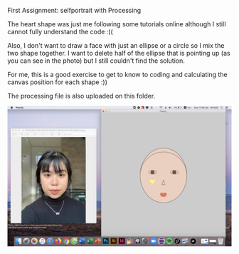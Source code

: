 First Assignment: selfportrait with Processing 

The heart shape was just me following some tutorials online although I still cannot fully understand the code :((

Also, I don't want to draw a face with just an ellipse or a circle so I mix the two shape together. I want to delete half of the ellipse that is pointing up (as you can see in the photo) but I still couldn't find the solution. 

For me, this is a good exercise to get to know to coding and calculating the canvas position for each shape :)) 

The processing file is also uploaded on this folder.

![](IM%20June%201.png)

